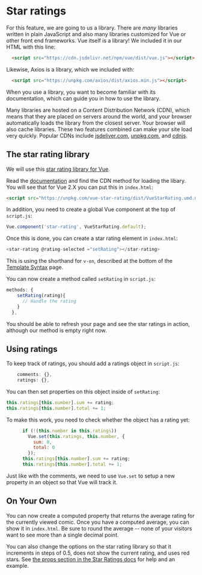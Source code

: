 # Star ratings

For this feature, we are going to us a library. There are *many* libraries written in plain JavaScript and also many libraries customized for Vue or other front end frameworks. Vue itself is a library! We included it in our HTML with this line:

```HTML
  <script src="https://cdn.jsdelivr.net/npm/vue/dist/vue.js"></script>
```

Likewise, Axios is a library, which we included with:

```HTML
  <script src="https://unpkg.com/axios/dist/axios.min.js"></script>
```

When you use a library, you want to become familiar with its documentation, which can guide you in how to use the library.

Many libraries are hosted on a Content Distribution Network (CDN), which means that they are placed on servers around the world, and your browser automatically loads the library from the closest server. Your browser will also cache libraries. These two features combined can make your site load very quickly. Popular CDNs include [jsdeliver.com](https://www.jsdelivr.com), [unpkg.com](https://unpkg.com), and [cdnjs](https://cdnjs.com).

## The star rating library

We will use this [star rating library for Vue](https://github.com/craigh411/vue-star-rating). 



Read the [documentation](https://github.com/craigh411/vue-star-rating) and find the CDN method for loading the libary. You will see that for Vue 2.X you can put this in `index.html`:

```html
<script src="https://unpkg.com/vue-star-rating/dist/VueStarRating.umd.min.js"></script>`
```

In addition, you need to create a global Vue component at the top of `script.js`:

```js
Vue.component('star-rating', VueStarRating.default);
```

Once this is done, you can create a star rating element in `index.html`:
```js
<star-rating @rating-selected ="setRating"></star-rating>
```

This is using the shorthand for `v-on`, described at the bottom of the [Template Syntax](https://vuejs.org/v2/guide/syntax.html) page.

You can now create a method called `setRating` in `script.js`:

```js
methods: {
    setRating(rating){
      // Handle the rating
    }
  },
```

You should be able to refresh your page and see the star ratings in action, although our method is empty right now.

## Using ratings

To keep track of ratings, you should add a ratings object in `script.js`:

```js
    comments: {},
    ratings: {},
```

You can then set properties on this object inside of `setRating`:

```js
this.ratings[this.number].sum += rating;
this.ratings[this.number].total += 1;
```

To make this work, you need to check whether the object has a rating yet:

```js
      if (!(this.number in this.ratings))
        Vue.set(this.ratings, this.number, {
          sum: 0,
          total: 0
        });
      this.ratings[this.number].sum += rating;
      this.ratings[this.number].total += 1;
```

Just like with the comments, we need to use `Vue.set` to setup a new property in an object so that Vue will track it.

## On Your Own

You can now create a computed property that returns the average rating for the currently viewed comic. Once you have a computed average, you can show it in `index.html`. Be sure to round the average -- none of your visitors want to see more than a single decimal point.

You can also change the options on the star rating library so that it increments in steps of 0.5, does not show the current rating, and uses red stars. See [the props section in the Star Ratings docs](https://github.com/craigh411/vue-star-rating) for help and an example.
